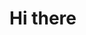 # Hi there 

<!--
**AppleSunBro/AppleSunBro** is a ✨ _special_ ✨ repository because its `README.md` (this file) appears on your GitHub profile.

Here are some ideas to get you started:

# - I’m currently working on work
# - I’m currently learning "Dont speaking Japanese"
# - I’m looking to collaborate on ... oh god...
# - I’m looking for help with my life
# - Ask me about some random shit 
# - How to reach me: goodbye moon man
# - Pronouns: hehe
# - ⚡ Fun fact: this place is kinda lame
-->
